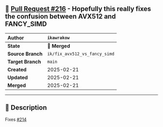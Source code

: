 ## 🔀 [Pull Request #216](https://github.com/ikawrakow/ik_llama.cpp/pull/216) - Hopefully this really fixes the confusion between AVX512 and FANCY_SIMD

| **Author** | `ikawrakow` |
| :--- | :--- |
| **State** | 🔀 **Merged** |
| **Source Branch** | `ik/fix_avx512_vs_fancy_simd` |
| **Target Branch** | `main` |
| **Created** | 2025-02-21 |
| **Updated** | 2025-02-21 |
| **Merged** | 2025-02-21 |

---

## 📄 Description

Fixes [#214](https://github.com/ikawrakow/ik_llama.cpp/issues/214)